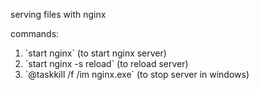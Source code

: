 serving files with nginx

commands:

<ol>
<li>`start nginx` (to start nginx server)</li>
<li>`start nginx -s reload` (to reload server)</li>
<li>`@taskkill /f /im nginx.exe` (to stop server in windows)</li>
</ol>